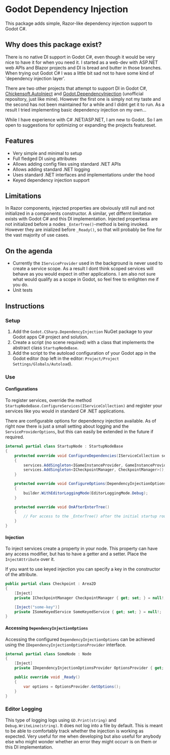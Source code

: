 # Godot Dependency Injection
This package adds simple, Razor-like dependency injection support to Godot C#.

## Why does this package exist?
There is no native DI support in Godot C#, even though it would be very nice to have it for when you need it. I started as a web-dev with ASP.NET web APIs and Blazor projects and DI is bread and butter in those branches. When trying out Godot C# I was a little bit sad not to have some kind of 'dependency injection layer'.

There are two other projects that attempt to support DI in Godot C#, [Chickensoft.AutoInject](https://github.com/chickensoft-games/AutoInject) and [Godot.DependencyInjection](https://github.com/Filip-Drabinski/Godot.DependencyInjection) (unofficial repository, just like mine). However the first one is simply not my taste and the second has not been maintained for a while and I didnt get it to run. As a result I tried implementing basic dependency injection on my own...

While I have experience with C# .NET/ASP.NET, I am new to Godot. So I am open to suggestions for optimizing or expanding the projects featureset.

## Features
- Very simple and minimal to setup
- Full fledged DI using attributes
- Allows adding config files using standard .NET APIs
- Allows adding standard .NET logging
- Uses standard .NET interfaces and implementations under the hood
- Keyed dependency injection support

## Limitations
In Razor components, injected properties are obviously still null and not initialized in a components constructor. A similar, yet differnt limitation exists with Godot C# and this DI implementation. Injected propertiesa are not initialized before a nodes `_EnterTree()`-method is being invoked. However they are inialized before `_Ready()`, so that will probably be fine for the vast majority of use cases.

## On the agenda
- Currently the `IServiceProvider` used in the background is never used to create a service scope. As a result I dont think scoped services will behave as you would expect in other applications. I am also not sure what would qualify as a scope in Godot, so feel free to enlighten me if you do.
- Unit tests

## Instructions
### Setup
1. Add the `Godot.CSharp.DependencyInjection` NuGet package to your Godot apps C# project and solution.
2. Create a script (no scene required) with a class that implements the abstract class `StartupNodeBase`.
3. Add the script to the autoload configuration of your Godot app in the Godot editor (top left in the editor: `Project/Project Settings/Globals/Autoload`).

### Use
#### Configurations
To register services, override the method `StartupNodeBase.ConfigureServices(IServiceCollection)` and register your services like you would in standard C# .NET applications.

There are configurable options for dependency injection available. As of right now there is just a small setting about logging and the `ServiceProviderOptions`, but this can easily be extended in the future if required.

```cs
internal partial class StartupNode : StartupNodeBase
{
	protected override void ConfigureDependencies(IServiceCollection services)
	{
		services.AddSingleton<IGameInstanceProvider, GameInstanceProvider>();
		services.AddSingleton<ICheckpointManager, CheckpointManager>();
	}

	protected override void ConfigureOptions(DependencyInjectionOptionsBuilder builder)
	{
		builder.WithEditorLoggingMode(EditorLoggingMode.Debug);
	}

	protected override void OnAfterEnterTree()
	{
		// For access to the _EnterTree() after the initial startup routine has been completed
	}
}
```

#### Injection
To inject services create a property in your node. This property can have any access modifier, but has to have a getter and a setter. Place the `InjectAttribute` over it.

If you want to use keyed injection you can specify a key in the constructor of the attribute.

```cs
public partial class Checkpoint : Area2D
{
	[Inject]
	private ICheckpointManager CheckpointManager { get; set; } = null!;

	[Inject("some-key")]
	private ISomeKeyedService SomeKeyedService { get; set; } = null!;
}
```

#### Accessing `DependencyInjectionOptions`
Accessing the configured `DependencyInjectionOptions` can be achieved using the `IDependencyInjectionOptionsProvider` interface.

```cs
internal partial class SomeNode : Node
{
	[Inject]
	private IDependencyInjectionOptionsProvider OptionsProvider { get; set; } = null!;

	public override void _Ready()
	{
		var options = OptionsProvider.GetOptions();
	}
}
```

### Editor Logging
This type of logging logs using `GD.Print(string)` and `Debug.WriteLine(string)`. It does not log into a file by default. This is meant to be able to comfortably track whether the injection is working as expected. Very useful for me when developing but also useful for anybody else who might wonder whether an error they might occurr is on them or this DI implementation.
